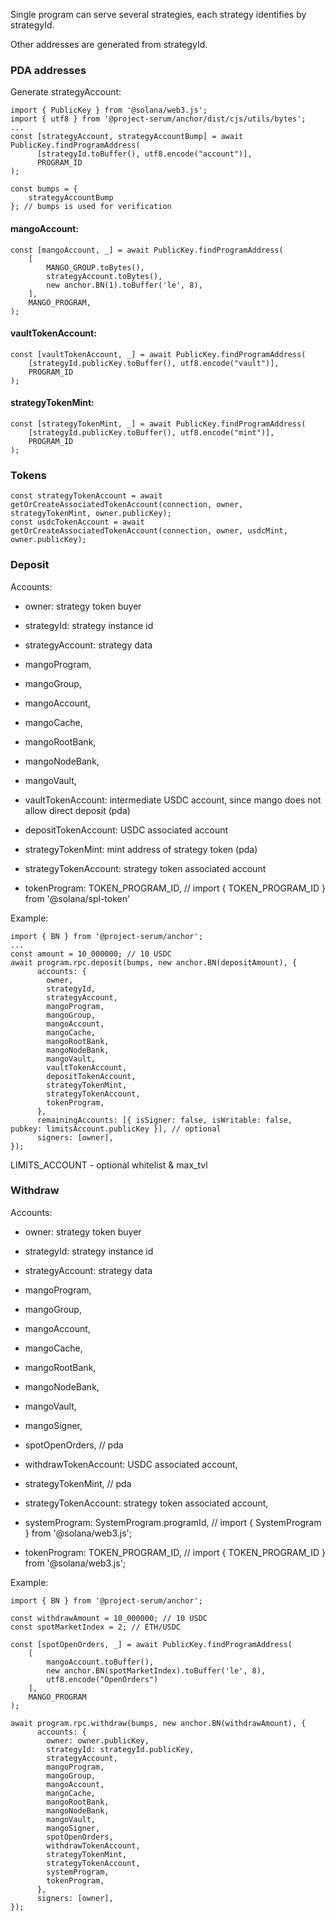 Single program can serve several strategies, each strategy identifies by strategyId.

Other addresses are generated from strategyId.

### PDA addresses

Generate strategyAccount:

```
import { PublicKey } from '@solana/web3.js';
import { utf8 } from '@project-serum/anchor/dist/cjs/utils/bytes';
...
const [strategyAccount, strategyAccountBump] = await PublicKey.findProgramAddress(
      [strategyId.toBuffer(), utf8.encode("account")],
      PROGRAM_ID
);

const bumps = {
    strategyAccountBump
}; // bumps is used for verification
```

#### mangoAccount:

```
const [mangoAccount, _] = await PublicKey.findProgramAddress(
    [
        MANGO_GROUP.toBytes(),
        strategyAccount.toBytes(),
        new anchor.BN(1).toBuffer('le', 8),
    ],
    MANGO_PROGRAM,
);
```

#### vaultTokenAccount:

```
const [vaultTokenAccount, _] = await PublicKey.findProgramAddress(
    [strategyId.publicKey.toBuffer(), utf8.encode("vault")],
    PROGRAM_ID
);
```

#### strategyTokenMint:

```
const [strategyTokenMint, _] = await PublicKey.findProgramAddress(
    [strategyId.publicKey.toBuffer(), utf8.encode("mint")],
    PROGRAM_ID
);
```

### Tokens

```
const strategyTokenAccount = await getOrCreateAssociatedTokenAccount(connection, owner, strategyTokenMint, owner.publicKey);
const usdcTokenAccount = await getOrCreateAssociatedTokenAccount(connection, owner, usdcMint, owner.publicKey);
```

### Deposit

Accounts:

- owner: strategy token buyer

- strategyId: strategy instance id

- strategyAccount: strategy data

- mangoProgram,

- mangoGroup,

- mangoAccount,

- mangoCache,

- mangoRootBank,

- mangoNodeBank,

- mangoVault,

- vaultTokenAccount: intermediate USDC account, since mango does not allow direct deposit (pda)

- depositTokenAccount: USDC associated account

- strategyTokenMint: mint address of strategy token (pda)

- strategyTokenAccount: strategy token associated account

- tokenProgram: TOKEN_PROGRAM_ID, // import { TOKEN_PROGRAM_ID } from '@solana/spl-token'

Example:

```
import { BN } from '@project-serum/anchor';
...
const amount = 10_000000; // 10 USDC
await program.rpc.deposit(bumps, new anchor.BN(depositAmount), {
      accounts: {
        owner,
        strategyId,
        strategyAccount,
        mangoProgram,
        mangoGroup,
        mangoAccount,
        mangoCache,
        mangoRootBank,
        mangoNodeBank,
        mangoVault,
        vaultTokenAccount,
        depositTokenAccount,
        strategyTokenMint,
        strategyTokenAccount,
        tokenProgram,
      },
      remainingAccounts: [{ isSigner: false, isWritable: false, pubkey: limitsAccount.publicKey }], // optional
      signers: [owner],
});
```

LIMITS_ACCOUNT - optional whitelist & max_tvl

### Withdraw

Accounts:

- owner: strategy token buyer

- strategyId: strategy instance id

- strategyAccount: strategy data

- mangoProgram,

- mangoGroup,

- mangoAccount,

- mangoCache,

- mangoRootBank,

- mangoNodeBank,

- mangoVault,

- mangoSigner,

- spotOpenOrders, // pda

- withdrawTokenAccount: USDC associated account,

- strategyTokenMint, // pda

- strategyTokenAccount: strategy token associated account,

- systemProgram: SystemProgram.programId, // import { SystemProgram } from '@solana/web3.js';

- tokenProgram: TOKEN_PROGRAM_ID, // import { TOKEN_PROGRAM_ID } from '@solana/web3.js';

Example:

```
import { BN } from '@project-serum/anchor';

const withdrawAmount = 10_000000; // 10 USDC
const spotMarketIndex = 2; // ETH/USDC

const [spotOpenOrders, _] = await PublicKey.findProgramAddress(
    [
        mangoAccount.toBuffer(),
        new anchor.BN(spotMarketIndex).toBuffer('le', 8),
        utf8.encode("OpenOrders")
    ],
    MANGO_PROGRAM
);

await program.rpc.withdraw(bumps, new anchor.BN(withdrawAmount), {
      accounts: {
        owner: owner.publicKey,
        strategyId: strategyId.publicKey,
        strategyAccount,
        mangoProgram,
        mangoGroup,
        mangoAccount,
        mangoCache,
        mangoRootBank,
        mangoNodeBank,
        mangoVault,
        mangoSigner,
        spotOpenOrders,
        withdrawTokenAccount,
        strategyTokenMint,
        strategyTokenAccount,
        systemProgram,
        tokenProgram,
      },
      signers: [owner],
});
```
